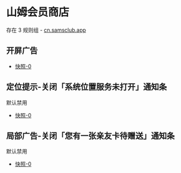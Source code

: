 # 山姆会员商店

存在 3 规则组 - [cn.samsclub.app](/src/apps/cn.samsclub.app.ts)

## 开屏广告

- [快照-0](https://i.gkd.li/i/13609106)

## 定位提示-关闭「系统位置服务未打开」通知条

默认禁用

- [快照-0](https://i.gkd.li/i/13609113)

## 局部广告-关闭「您有一张亲友卡待赠送」通知条

默认禁用

- [快照-0](https://i.gkd.li/i/13609113)
